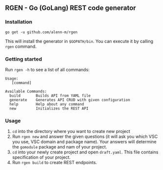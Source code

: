 ## RGEN - Go (GoLang) REST code generator

### Installation

    go get -u github.com/alenn-m/rgen 

This will install the generator in `$GOPATH/bin`. You can execute it by calling `rgen` command.

### Getting started

Run `rgen -h` to see a list of all commands:

    Usage:
       [command]
    
    Available Commands:
      build       Builds API from YAML file
      generate    Generates API CRUD with given configuration
      help        Help about any command
      new         Initializes the REST API

### Usage

1. `cd` into the directory where you want to create new project
2. Run `rgen new` and answer the given questions (it will ask you which VSC you use, VSC domain and package name).
Your answers will determine the `gomodule` package and nam of your project.
3. `cd` into your newly create project and open `draft.yaml`. This file contains specification of your project.
4. Run `rgen build` to create REST endpoints.
